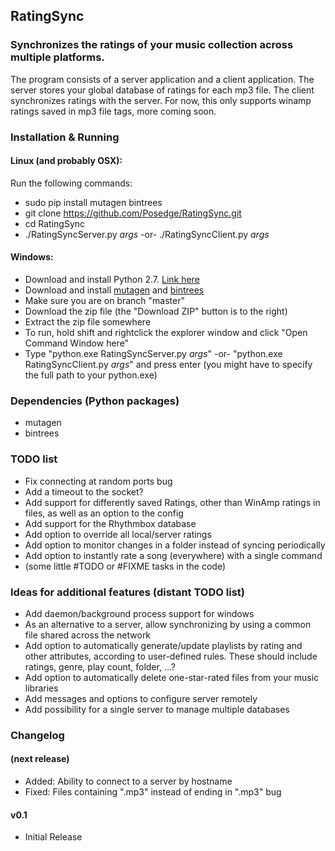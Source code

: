 ## RatingSync

### Synchronizes the ratings of your music collection across multiple platforms.

The program consists of a server application and a client application.
The server stores your global database of ratings for each mp3 file.
The client synchronizes ratings with the server.
For now, this only supports winamp ratings saved in mp3 file tags, more coming soon.

### Installation & Running
#### Linux (and probably OSX):

Run the following commands:

* sudo pip install mutagen bintrees
* git clone https://github.com/Posedge/RatingSync.git
* cd RatingSync
* ./RatingSyncServer.py *args* -or- ./RatingSyncClient.py *args*

#### Windows:

* Download and install Python 2.7. [Link here](https://www.python.org/downloads/)
* Download and install [mutagen](https://pypi.python.org/pypi/mutagen) and [bintrees](https://pypi.python.org/pypi/bintrees/2.0.1)
* Make sure you are on branch "master"
* Download the zip file (the "Download ZIP" button is to the right) 
* Extract the zip file somewhere
* To run, hold shift and rightclick the explorer window and click "Open Command Window here"
* Type "python.exe RatingSyncServer.py *args*" -or- "python.exe RatingSyncClient.py *args*" and press enter (you might have to specify the full path to your python.exe)

### Dependencies (Python packages)
* mutagen
* bintrees

### TODO list
* Fix connecting at random ports bug
* Add a timeout to the socket?
* Add support for differently saved Ratings, other than WinAmp ratings in files, as well as an option to the config
* Add support for the Rhythmbox database
* Add option to override all local/server ratings
* Add option to monitor changes in a folder instead of syncing periodically
* Add option to instantly rate a song (everywhere) with a single command
* (some little #TODO or #FIXME tasks in the code)

### Ideas for additional features (distant TODO list)
* Add daemon/background process support for windows
* As an alternative to a server, allow synchronizing by using a common file shared across the network
* Add option to automatically generate/update playlists by rating and other attributes, according to user-defined rules. These should include ratings, genre, play count, folder, ...?
* Add option to automatically delete one-star-rated files from your music libraries
* Add messages and options to configure server remotely
* Add possibility for a single server to manage multiple databases

### Changelog
#### (next release)

* Added: Ability to connect to a server by hostname
* Fixed: Files containing ".mp3" instead of ending in ".mp3" bug

#### v0.1

* Initial Release
